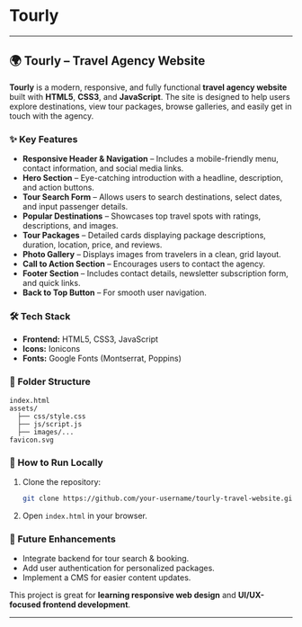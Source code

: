 # Tourly

---

## 🌍 Tourly – Travel Agency Website

**Tourly** is a modern, responsive, and fully functional **travel agency website** built with **HTML5**, **CSS3**, and **JavaScript**. The site is designed to help users explore destinations, view tour packages, browse galleries, and easily get in touch with the agency.

### ✨ Key Features

* **Responsive Header & Navigation** – Includes a mobile-friendly menu, contact information, and social media links.
* **Hero Section** – Eye-catching introduction with a headline, description, and action buttons.
* **Tour Search Form** – Allows users to search destinations, select dates, and input passenger details.
* **Popular Destinations** – Showcases top travel spots with ratings, descriptions, and images.
* **Tour Packages** – Detailed cards displaying package descriptions, duration, location, price, and reviews.
* **Photo Gallery** – Displays images from travelers in a clean, grid layout.
* **Call to Action Section** – Encourages users to contact the agency.
* **Footer Section** – Includes contact details, newsletter subscription form, and quick links.
* **Back to Top Button** – For smooth user navigation.

### 🛠️ Tech Stack

* **Frontend:** HTML5, CSS3, JavaScript
* **Icons:** Ionicons
* **Fonts:** Google Fonts (Montserrat, Poppins)

### 📂 Folder Structure

```
index.html
assets/
  ├── css/style.css
  ├── js/script.js
  ├── images/...
favicon.svg
```

### 🚀 How to Run Locally

1. Clone the repository:

   ```bash
   git clone https://github.com/your-username/tourly-travel-website.git
   ```
2. Open `index.html` in your browser.

### 📌 Future Enhancements

* Integrate backend for tour search & booking.
* Add user authentication for personalized packages.
* Implement a CMS for easier content updates.

This project is great for **learning responsive web design** and **UI/UX-focused frontend development**.

---

